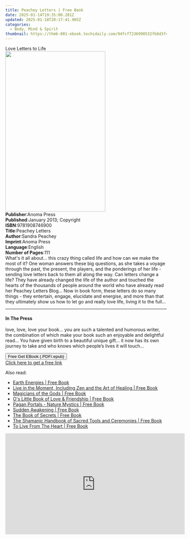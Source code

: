 ```yaml
---
title: Peachey Letters | Free Book
date: 2025-01-14T19:35:08.281Z
updated: 2025-01-18T20:17:41.905Z
categories:
  - Body, Mind & Spirit
thumbnail: https://thmb-001-ebook.techidaily.com/94fcf7236990532fb8d3fcab550a34a3699222d6f7ea82739d3fe2c007e0d69e.jpg
---
```

<main id="book-container">
  <div class="flex flex-col">
    <div class="book-brief flex-1 py-6 px-4 sm:p-6 md:py-10 md:px-8">
      <!-- brief-->
      <div class="book-brief-main">Love Letters to Life</div>
    </div>
    <div
      class="book-meta-info flex-1 grid gap-4 col-start-1 col-end-3 row-start-1 sm:mb-6 sm:grid-cols-4 lg:gap-6 lg:col-start-2 lg:row-end-6 lg:row-span-6 lg:mb-0"
    >
      <div
        class="book-meta-info-left place-content-center mt-4 p-4 text-sm leading-6 col-start-2 col-span-2 dark:text-slate-400"
      >
        <img
          class="w-full h-500 object-cover rounded-lg sm:h-255 sm:col-span-2 lg:col-span-full"
          src="https://img-001-ebook.techidaily.com/a7b7acf95a1df6e5babb9195ebce751a1dc9665cc877da2ccc02956c4bb4ca90.jpg"
          alt=""
          width="312"
          height="500"
        />
      </div>
      <div
        class="book-meta-info-right mt-2 col-start-1 row-start-2 col-span-3 self-center"
      >
        <!-- meta data  -->
        <div class="flex flex-col px-4 md:px-8">
          <div class="flex-1">
            <strong>Publisher</strong>:<span class="px-2">Anoma Press</span>
          </div>
          <div class="flex-1">
            <strong>Published</strong>:<span class="px-2"
              >January 2013; Copyright</span
            >
          </div>
          <div class="flex-1">
            <strong>ISBN</strong>:<span class="px-2">9781908746900</span>
          </div>
          <div class="flex-1">
            <strong>Title</strong>:<span class="px-2">Peachey Letters</span>
          </div>
          <div class="flex-1">
            <strong>Author</strong>:<span class="px-2">Sandra Peachey</span>
          </div>
          <div class="flex-1">
            <strong>Imprint</strong>:<span class="px-2">Anoma Press</span>
          </div>
          <div class="flex-1">
            <strong>Language</strong>:<span class="px-2">English</span>
          </div>
          <div class="flex-1">
            <strong>Number of Pages</strong>:<span class="px-2">111</span>
          </div>
        </div>
      </div>
    </div>
    <div class="book-description flex-1 py-6 px-4 sm:p-6 md:py-10 md:px-8">
      <div class="book-description-main">
        <div accordion-content="" id="description">
          What's it all about... this crazy thing called life and how can we
          make the most of it? One woman answers these big questions, as she
          takes a voyage through the past, the present, the players, and the
          ponderings of her life - sending love letters back to them all along
          the way. Can letters change a life? They have already changed the life
          of the author and touched the hearts of the thousands of people around
          the world who have already read her Peachey Letters Blog... Now in
          book form, these letters do so many things - they entertain, engage,
          elucidate and energise, and more than that they ultimately show us how
          to let go and really love life, living it to the full...
        </div>
      </div>
    </div>
    <div class="book-excerpts flex-1 py-6 px-4 sm:p-6 md:py-10 md:px-8">
      <!-- excerpts-->
      <div class="book-excerpts-main">
        <hr />
        <h4 class="placeholder placeholder-heading">
          <span>In The Press</span>
        </h4>
        <p>
          love, love, love your book… you are such a talented and humorous
          writer, the combination of which make your book such an enjoyable and
          delightful read… You have given birth to a beautiful unique gift… it
          now has its own journey to take and who knows which people’s lives it
          will touch…
        </p>
      </div>
    </div>
    <div
      class="book-about-author flex-1 py-6 px-4 sm:p-6 md:py-10 md:px-8"
    ></div>
    <div class="book-free-get flex-1 py-6 px-4 sm:p-6 md:py-10 md:px-8">
      <button
        id="btn-free-get"
        class="bg-blue-500 hover:bg-blue-700 text-white font-bold py-2 px-4 rounded"
      >
        Free Get EBook (.PDF/.epub)
      </button>
      <div id="countdown-display" class="px-2 text-lg mt-2"></div>
      <a
        id="free-link"
        class="hidden bg-blue-500 hover:bg-blue-700 text-white font-bold py-2 px-4 rounded"
        href="https://www.ebooks.com/en-us/book/96438816/peachey-letters/sandra-peachey/"
        target="_blank"
        >Click here to get a free link</a
      >
    </div>
    <script>
      let countdownTime = 0;
      let countdownInterval = null;
      document
        .getElementById('btn-free-get')
        .addEventListener('click', startCountdown);
      function startCountdown() {
        countdownTime = new Date().getTime() + 60000 * 3;
        countdownInterval = setInterval(updateCountdown, 1000);
        document.getElementById('btn-free-get').disabled = true;
        document
          .getElementById('btn-free-get')
          .classList.add('bg-gray-500', 'cursor-not-allowed');
      }
      function updateCountdown() {
        let currentTime = new Date().getTime();
        let timeLeft = countdownTime - currentTime;
        let secondsLeft = Math.floor(timeLeft / 1000);
        document.getElementById('countdown-display').innerHTML =
          `Remaining time: ${secondsLeft} seconds.`;
        if (secondsLeft <= 0) {
          clearInterval(countdownInterval);
          document.getElementById('btn-free-get').classList.add('hidden');
          document.getElementById('free-link').classList.remove('hidden');
          document.getElementById('countdown-display').innerHTML = '';
        }
      }
    </script>
  </div>
</main>

<ins class="adsbygoogle"
      style="display:block"
      data-ad-client="ca-pub-7571918770474297"
      data-ad-slot="8358498916"
      data-ad-format="auto"
      data-full-width-responsive="true"></ins>
    

<span class="atpl-alsoreadstyle">Also read:</span>
<div><ul>
<li><a href="https://novels-ebooks.techidaily.com/2070571-9780835631471-earth-energies/"><u>Earth Energies | Free Book</u></a></li>
<li><a href="https://novels-ebooks.techidaily.com/2065481-9781785350085-live-in-the-moment-including-zen-and-the-art-of-healing/"><u>Live in the Moment, Including Zen and the Art of Healing | Free Book</u></a></li>
<li><a href="https://novels-ebooks.techidaily.com/2066236-9781466846067-magicians-of-the-gods/"><u>Magicians of the Gods | Free Book</u></a></li>
<li><a href="https://novels-ebooks.techidaily.com/2066240-9781250070111-os-little-book-of-love-friendship/"><u>O's Little Book of Love & Friendship | Free Book</u></a></li>
<li><a href="https://novels-ebooks.techidaily.com/2065482-9781782797982-pagan-portals-nature-mystics/"><u>Pagan Portals - Nature Mystics | Free Book</u></a></li>
<li><a href="https://novels-ebooks.techidaily.com/2075603-9781612833415-sudden-awakening/"><u>Sudden Awakening | Free Book</u></a></li>
<li><a href="https://novels-ebooks.techidaily.com/207653-9781400083145-the-book-of-secrets/"><u>The Book of Secrets | Free Book</u></a></li>
<li><a href="https://novels-ebooks.techidaily.com/2065485-9781785350818-the-shamanic-handbook-of-sacred-tools-and-ceremonies/"><u>The Shamanic Handbook of Sacred Tools and Ceremonies | Free Book</u></a></li>
<li><a href="https://novels-ebooks.techidaily.com/2074349-9781473540309-to-live-from-the-heart/"><u>To Live From The Heart | Free Book</u></a></li>
</ul></div>

<!-- affiliate ads begin -->
<iframe width="560" height="315" src="https://www.youtube.com/embed/GFHH14XlFCk?si=2HcjQbDx5eG0ZQAt" title="YouTube video player" frameborder="0" allow="accelerometer; autoplay; clipboard-write; encrypted-media; gyroscope; picture-in-picture; web-share" referrerpolicy="strict-origin-when-cross-origin" allowfullscreen></iframe>
<!-- affiliate ads end -->

